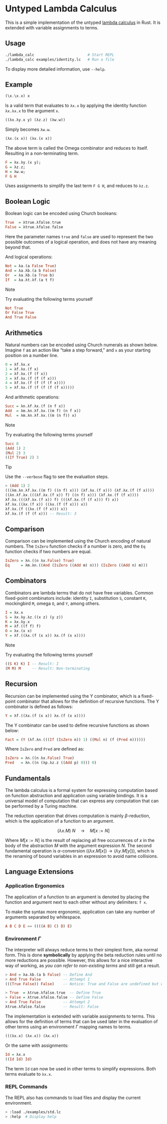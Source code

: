 # Untyped Lambda Calculus

This is a simple implementation of the untyped [lambda calculus](https://en.wikipedia.org/wiki/Lambda_calculus) in Rust.
It is extended with variable assignments to terms.

## Usage

```bash
./lambda_calc                        # Start REPL
./lambda_calc examples/identity.lc   # Run a file
```

To display more detailed information, use `--help`.

## Example

```hs
(\x.\x.x) x
```

Is a valid term that evaluates to `λx.x` by applying the identity function `λx.λx.x` to the argument `x`.

```hs
((λx.λy.x y) (λz.z) (λw.w))
```

Simply becomes `λw.w`.

```hs
(λx.(x x)) (λx.(x x))
```

The above term is called the Omega combinator and reduces to itself. Resulting in a non-terminating term.

```hs
F = λx.λy.(x y);
G = λz.z;
H = λw.w;
F G H
```

Uses assignments to simplify the last term `F G H`, and reduces to `λz.z`.

## Boolean Logic

Boolean logic can be encoded using Church booleans:

```hs
True  = λtrue.λfalse.true
False = λtrue.λfalse.false
```

Here the parameter names `true` and `false` are used to represent the two possible outcomes of a logical operation, and does not have any meaning beyond that.

And logical operations:

```hs
Not = λa.(a False True)
And = λa.λb.(a b False)
Or  = λa.λb.(a True b)
If  = λa.λt.λf.(a t f)
```

> [!NOTE]
> Try evaluating the following terms yourself
>
> ```hs
> Not True
> Or False True
> And True False
> ```

## Arithmetics

Natural numbers can be encoded using Church numerals as shown below.
Imagine `f` as an action like "take a step forward," and `x` as your starting position on a number line.

```hs
0 = λf.λx.x
1 = λf.λx.(f x)
2 = λf.λx.(f (f x))
3 = λf.λx.(f (f (f x)))
4 = λf.λx.(f (f (f (f x))))
5 = λf.λx.(f (f (f (f (f x)))))
```

And arithmetic operations:

```hs
Succ = λn.λf.λx.(f (n f x))
Add  = λm.λn.λf.λx.((m f) (n f x))
Mul  = λm.λn.λf.λx.((m (n f)) x)
```

> [!NOTE]
> Try evaluating the following terms yourself
>
> ```hs
> Succ 0
> (Add 1) 2
> (Mul 2) 3
> ((If True) 2) 3
> ```

> [!TIP]
> Use the `--verbose` flag to see the evaluation steps.
>
> ```hs
> > (Add 1) 2
> (((λm.λn.λf.λx.((m f) ((n f) x))) (λf.λx.(f x))) (λf.λx.(f (f x))))
> ((λn.λf.λx.(((λf.λx.(f x)) f) ((n f) x))) (λf.λx.(f (f x))))
> λf.λx.(((λf.λx.(f x)) f) (((λf.λx.(f (f x))) f) x))
> λf.λx.((λx.(f x)) ((λx.(f (f x))) x))
> λf.λx.(f ((λx.(f (f x))) x))
> λf.λx.(f (f (f x))) -- Result: 3
> ```

## Comparison

Comparison can be implemented using the Church encoding of natural numbers.
The `IsZero` function checks if a number is zero, and the `Eq` function checks if two numbers are equal.

```hs
IsZero = λn.((n λx.False) True)
Eq     = λm.λn.((And (IsZero ((Add m) n))) (IsZero ((Add n) m)))
```

## Combinators

Combinators are lambda terms that do not have free variables.
Common fixed-point combinators include: identity `I`, substitution `S`, constant `K`, mockingbird `M`, omega `O`, and `Y`, among others.

```hs
I = λx.x
S = λx.λy.λz.((x z) (y z))
K = λx.λy.x
M = λf.((f f) f)
O = λx.(x x)
Y = λf.((λx.(f (x x)) λx.(f (x x))))
```

> [!NOTE]
> Try evaluating the following terms yourself
>
> ```hs
> ((S K) K) I -- Result: I
> (M M) M     -- Result: Non-terminating
> ```

## Recursion

Recursion can be implemented using the Y combinator, which is a fixed-point combinator that allows for the definition of recursive functions.
The Y combinator is defined as follows:

```hs
Y = λf.((λx.(f (x x)) λx.(f (x x))))
```

The Y combinator can be used to define recursive functions as shown below:

```hs
Fact = (Y (λf.λn.(((If (IsZero n)) 1) ((Mul n) (f (Pred n))))))
```

Where `IsZero` and `Pred` are defined as:

```hs
IsZero = λn.((n λx.False) True)
Pred   = λn.((n (λp.λz.z ((Add p) 0))) 0)
```

## Fundamentals

The lambda calculus is a formal system for expressing computation based on function abstraction and application using variable bindings.
It is a universal model of computation that can express any computation that can be performed by a Turing machine.

The reduction operation that drives computation is mainly $β$-reduction, which is the application of a function to an argument.

$$
(\lambda x.M)\ N \quad\rightarrow\quad M[x:=N]
$$

Where $M[x:=N]$ is the result of replacing all free occurrences of $x$ in the body of the abstraction $M$ with the argument expression $N$.
The second fundamental operation is $α$-conversion ($`(\lambda x.M[x]) \rightarrow (\lambda y.M[y])`$), which is the renaming of bound variables in an expression to avoid name collisions.

## Language Extensions

### Application Ergonomics

The application of a function to an argument is denoted by placing the function and argument next to each other without any delimiters: `f x`.

To make the syntax more ergonomic, application can take any number of arguments separated by whitespace.

```hs
A B C D E == ((((A B) C) D) E)
```

### Environment $\Gamma$

The interpreter will always reduce terms to their simplest form, aka normal form.
This is done **symbolically** by applying the beta reduction rules until no more reductions are possible.
However, this allows for a nice interactive way of working, as *you can refer to non-existing terms* and still get a result.

```hs
> And = λa.λb.(a b False) -- Define And
> And True False          -- Attempt 1
(((True False)) False)    -- Notice: True and False are undefined but we still get a result

> True  = λtrue.λfalse.true  -- Define True
> False = λtrue.λfalse.false -- Define False
> And True False          -- Attempt 2
λtrue.λfalse.false        -- Result: False
```

The implementation is extended with variable assignments to terms.
This allows for the definition of terms that can be used later in the evaluation of other terms using an environment $\Gamma$ mapping names to terms.

```hs
(((λx.x) (λx.x)) (λx.x))
```

Or the same with assignments:

```hs
Id = λx.x
((Id Id) Id)
```

The term `Id` can now be used in other terms to simplify expressions.
Both terms evaluate to `λx.x`.

### REPL Commands

The REPL also has commands to load files and display the current environment.

```bash
> :load ./examples/std.lc
> :help  # Display help
```
